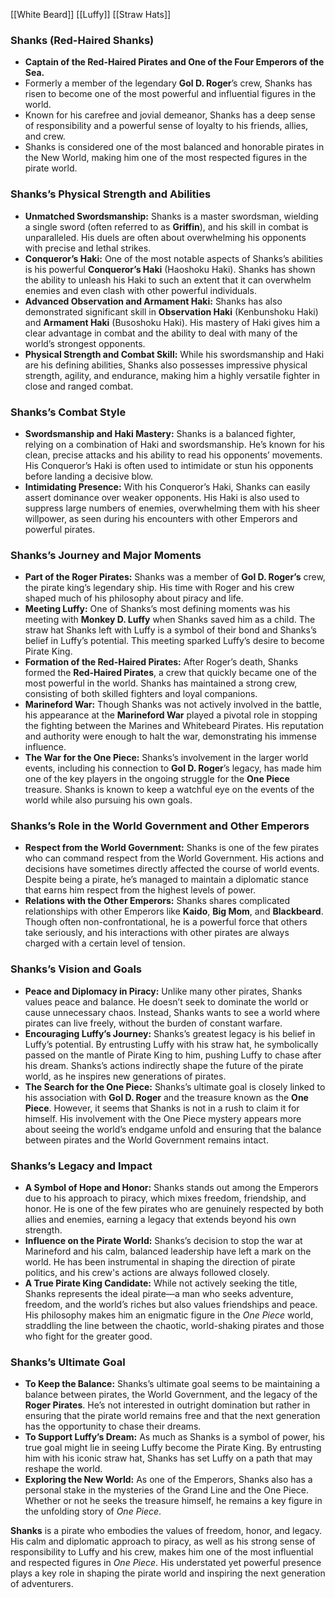 [[White Beard]] [[Luffy]] [[Straw Hats]]
### **Shanks (Red-Haired Shanks)**

- **Captain of the Red-Haired Pirates and One of the Four Emperors of the Sea.**
- Formerly a member of the legendary **Gol D. Roger**’s crew, Shanks has risen to become one of the most powerful and influential figures in the world.
- Known for his carefree and jovial demeanor, Shanks has a deep sense of responsibility and a powerful sense of loyalty to his friends, allies, and crew.
- Shanks is considered one of the most balanced and honorable pirates in the New World, making him one of the most respected figures in the pirate world.

### **Shanks’s Physical Strength and Abilities**

- **Unmatched Swordsmanship:** Shanks is a master swordsman, wielding a single sword (often referred to as **Griffin**), and his skill in combat is unparalleled. His duels are often about overwhelming his opponents with precise and lethal strikes.
- **Conqueror’s Haki:** One of the most notable aspects of Shanks’s abilities is his powerful **Conqueror’s Haki** (Haoshoku Haki). Shanks has shown the ability to unleash his Haki to such an extent that it can overwhelm enemies and even clash with other powerful individuals.
- **Advanced Observation and Armament Haki:** Shanks has also demonstrated significant skill in **Observation Haki** (Kenbunshoku Haki) and **Armament Haki** (Busoshoku Haki). His mastery of Haki gives him a clear advantage in combat and the ability to deal with many of the world’s strongest opponents.
- **Physical Strength and Combat Skill:** While his swordsmanship and Haki are his defining abilities, Shanks also possesses impressive physical strength, agility, and endurance, making him a highly versatile fighter in close and ranged combat.

### **Shanks’s Combat Style**

- **Swordsmanship and Haki Mastery:** Shanks is a balanced fighter, relying on a combination of Haki and swordsmanship. He’s known for his clean, precise attacks and his ability to read his opponents’ movements. His Conqueror’s Haki is often used to intimidate or stun his opponents before landing a decisive blow.
- **Intimidating Presence:** With his Conqueror’s Haki, Shanks can easily assert dominance over weaker opponents. His Haki is also used to suppress large numbers of enemies, overwhelming them with his sheer willpower, as seen during his encounters with other Emperors and powerful pirates.

### **Shanks’s Journey and Major Moments**

- **Part of the Roger Pirates:** Shanks was a member of **Gol D. Roger’s** crew, the pirate king’s legendary ship. His time with Roger and his crew shaped much of his philosophy about piracy and life.
- **Meeting Luffy:** One of Shanks’s most defining moments was his meeting with **Monkey D. Luffy** when Shanks saved him as a child. The straw hat Shanks left with Luffy is a symbol of their bond and Shanks’s belief in Luffy’s potential. This meeting sparked Luffy’s desire to become Pirate King.
- **Formation of the Red-Haired Pirates:** After Roger’s death, Shanks formed the **Red-Haired Pirates**, a crew that quickly became one of the most powerful in the world. Shanks has maintained a strong crew, consisting of both skilled fighters and loyal companions.
- **Marineford War:** Though Shanks was not actively involved in the battle, his appearance at the **Marineford War** played a pivotal role in stopping the fighting between the Marines and Whitebeard Pirates. His reputation and authority were enough to halt the war, demonstrating his immense influence.
- **The War for the One Piece:** Shanks’s involvement in the larger world events, including his connection to **Gol D. Roger**’s legacy, has made him one of the key players in the ongoing struggle for the **One Piece** treasure. Shanks is known to keep a watchful eye on the events of the world while also pursuing his own goals.

### **Shanks’s Role in the World Government and Other Emperors**

- **Respect from the World Government:** Shanks is one of the few pirates who can command respect from the World Government. His actions and decisions have sometimes directly affected the course of world events. Despite being a pirate, he’s managed to maintain a diplomatic stance that earns him respect from the highest levels of power.
- **Relations with the Other Emperors:** Shanks shares complicated relationships with other Emperors like **Kaido**, **Big Mom**, and **Blackbeard**. Though often non-confrontational, he is a powerful force that others take seriously, and his interactions with other pirates are always charged with a certain level of tension.

### **Shanks’s Vision and Goals**

- **Peace and Diplomacy in Piracy:** Unlike many other pirates, Shanks values peace and balance. He doesn’t seek to dominate the world or cause unnecessary chaos. Instead, Shanks wants to see a world where pirates can live freely, without the burden of constant warfare.
- **Encouraging Luffy’s Journey:** Shanks’s greatest legacy is his belief in Luffy’s potential. By entrusting Luffy with his straw hat, he symbolically passed on the mantle of Pirate King to him, pushing Luffy to chase after his dream. Shanks’s actions indirectly shape the future of the pirate world, as he inspires new generations of pirates.
- **The Search for the One Piece:** Shanks’s ultimate goal is closely linked to his association with **Gol D. Roger** and the treasure known as the **One Piece**. However, it seems that Shanks is not in a rush to claim it for himself. His involvement with the One Piece mystery appears more about seeing the world’s endgame unfold and ensuring that the balance between pirates and the World Government remains intact.

### **Shanks’s Legacy and Impact**

- **A Symbol of Hope and Honor:** Shanks stands out among the Emperors due to his approach to piracy, which mixes freedom, friendship, and honor. He is one of the few pirates who are genuinely respected by both allies and enemies, earning a legacy that extends beyond his own strength.
- **Influence on the Pirate World:** Shanks’s decision to stop the war at Marineford and his calm, balanced leadership have left a mark on the world. He has been instrumental in shaping the direction of pirate politics, and his crew's actions are always followed closely.
- **A True Pirate King Candidate:** While not actively seeking the title, Shanks represents the ideal pirate—a man who seeks adventure, freedom, and the world’s riches but also values friendships and peace. His philosophy makes him an enigmatic figure in the _One Piece_ world, straddling the line between the chaotic, world-shaking pirates and those who fight for the greater good.

### **Shanks’s Ultimate Goal**

- **To Keep the Balance:** Shanks’s ultimate goal seems to be maintaining a balance between pirates, the World Government, and the legacy of the **Roger Pirates**. He’s not interested in outright domination but rather in ensuring that the pirate world remains free and that the next generation has the opportunity to chase their dreams.
- **To Support Luffy’s Dream:** As much as Shanks is a symbol of power, his true goal might lie in seeing Luffy become the Pirate King. By entrusting him with his iconic straw hat, Shanks has set Luffy on a path that may reshape the world.
- **Exploring the New World:** As one of the Emperors, Shanks also has a personal stake in the mysteries of the Grand Line and the One Piece. Whether or not he seeks the treasure himself, he remains a key figure in the unfolding story of _One Piece_.

**Shanks** is a pirate who embodies the values of freedom, honor, and legacy. His calm and diplomatic approach to piracy, as well as his strong sense of responsibility to Luffy and his crew, makes him one of the most influential and respected figures in _One Piece_. His understated yet powerful presence plays a key role in shaping the pirate world and inspiring the next generation of adventurers.